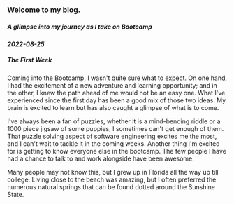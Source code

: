 ### Welcome to my blog.
##### *A glimpse into my journey as I take on Bootcamp*


#### *2022-08-25*
##### The First Week
Coming into the Bootcamp, I wasn't quite sure what to expect. On one hand, I had the excitement of a new adventure and learning opportunity; and in the other, I knew the path ahead of me would not be an easy one. What I've experienced since the first day has been a good mix of those two ideas. My brain is excited to learn but has also caught a glimpse of what is to come.

I've always been a fan of puzzles, whether it is a mind-bending riddle or a 1000 piece jigsaw of some puppies, I sometimes can't get enough of them. That puzzle solving aspect of software engineering excites me the most, and I can't wait to tackle it in the coming weeks. Another thing I'm excited for is getting to know everyone else in the bootcamp. The few people I have had a chance to talk to and work alongside have been awesome.

Many people may not know this, but I grew up in Florida all the way up till college. Living close to the beach was amazing, but I often preferred the numerous natural springs that can be found dotted around the Sunshine State.
